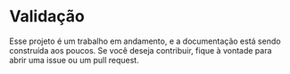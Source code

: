 # Validação

Esse projeto é um trabalho em andamento, e a documentação está sendo construída aos poucos. Se você deseja contribuir, fique à vontade para abrir uma issue ou um pull request.